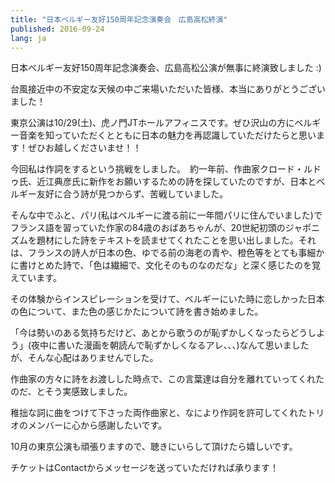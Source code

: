 ```yaml
---
title: "日本ベルギー友好150周年記念演奏会　広島高松終演"
published: 2016-09-24
lang: ja
---
```



日本ベルギー友好150周年記念演奏会、広島高松公演が無事に終演致しました :)

台風接近中の不安定な天候の中ご来場いただいた皆様、本当にありがとうございました！

東京公演は10/29(土)、虎ノ門JTホールアフィニスです。ぜひ沢山の方にベルギー音楽を知っていただくとともに日本の魅力を再認識していただけたらと思います！ぜひお越しくださいませ！！



今回私は作詞をするという挑戦をしました。　約一年前、作曲家クロード・ルドゥ氏、近江典彦氏に新作をお願いするための詩を探していたのですが、日本とベルギー友好に合う詩が見つからず、苦戦していました。

そんな中でふと、パリ(私はベルギーに渡る前に一年間パリに住んでいました)でフランス語を習っていた作家の84歳のおばあちゃんが、20世紀初頭のジャポニズムを題材にした詩をテキストを読ませてくれたことを思い出しました。それは、フランスの詩人が日本の色、ゆでる前の海老の青や、橙色等をとても事細かに書けとめた詩で、「色は繊細で、文化そのものなのだな」と深く感じたのを覚えています。


その体験からインスピレーションを受けて、ベルギーにいた時に恋しかった日本の色について、また色の感じかたについて詩を書き始めました。

「今は勢いのある気持ちだけど、あとから歌うのが恥ずかしくなったらどうしよう」(夜中に書いた漫画を朝読んで恥ずかしくなるアレ、、、)なんて思いましたが、そんな心配はありませんでした。


作曲家の方々に詩をお渡しした時点で、この言葉達は自分を離れていってくれたのだ、とそう実感致しました。

稚拙な詞に曲をつけて下さった両作曲家と、なにより作詞を許可してくれたトリオのメンバーに心から感謝したいです。


10月の東京公演も頑張りますので、聴きにいらして頂けたら嬉しいです。

チケットはContactからメッセージを送っていただければ承ります！
